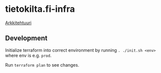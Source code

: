 # tietokilta.fi-infra

[Arkkitehtuuri](https://miro.com/app/board/o9J_lVeCVWw=/)

## Development

Initialize terraform into correct environment by running `. ./init.sh <env>` where
env is e.g. `prod`.

Run `terraform plan` to see changes.
